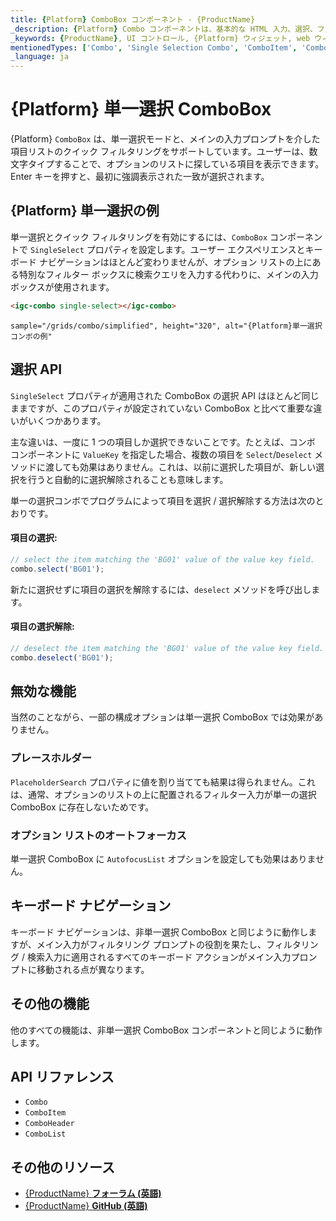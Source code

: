 ```yaml
---
title: {Platform} ComboBox コンポーネント - {ProductName}
_description: {Platform} Combo コンポーネントは、基本的な HTML 入力、選択、フィルタリング、およびカスタム ドロップダウン リストの機能を組み合わせた強力な入力を提供します。無料でお試しください。
_keywords: {ProductName}, UI コントロール, {Platform} ウィジェット, web ウィジェット, UI ウィジェット, {Platform}, ネイティブ {Platform} コンポーネント スイート, ネイティブ {Platform} コントロール, ネイティブ {Platform} コンポーネント ライブラリ, {Platform} ComboBox コンポーネント
mentionedTypes: ['Combo', 'Single Selection Combo', 'ComboItem', 'ComboHeader', 'ComboList']
_language: ja
---
```


# {Platform} 単一選択 ComboBox

{Platform} `ComboBox` は、単一選択モードと、メインの入力プロンプトを介した項目リストのクイック フィルタリングをサポートしています。ユーザーは、数文字タイプすることで、オプションのリストに探している項目を表示できます。Enter キーを押すと、最初に強調表示された一致が選択されます。

## {Platform} 単一選択の例

単一選択とクイック フィルタリングを有効にするには、`ComboBox` コンポーネントで `SingleSelect` プロパティを設定します。ユーザー エクスペリエンスとキーボード ナビゲーションはほとんど変わりませんが、オプション リストの上にある特別なフィルター ボックスに検索クエリを入力する代わりに、メインの入力ボックスが使用されます。

```html
<igc-combo single-select></igc-combo>
```

`sample="/grids/combo/simplified", height="320", alt="{Platform}単一選択コンボの例"`

<div class="divider--half"></div>

## 選択 API

`SingleSelect` プロパティが適用された ComboBox の選択 API はほとんど同じままですが、このプロパティが設定されていない ComboBox と比べて重要な違いがいくつかあります。

主な違いは、一度に 1 つの項目しか選択できないことです。たとえば、コンボ コンポーネントに `ValueKey` を指定した場合、複数の項目を `Select`/`Deselect` メソッドに渡しても効果はありません。これは、以前に選択した項目が、新しい選択を行うと自動的に選択解除されることも意味します。

単一の選択コンボでプログラムによって項目を選択 / 選択解除する方法は次のとおりです。

#### 項目の選択:

```ts
// select the item matching the 'BG01' value of the value key field.
combo.select('BG01');
```

新たに選択せずに項目の選択を解除するには、`deselect` メソッドを呼び出します。

#### 項目の選択解除:

```ts
// deselect the item matching the 'BG01' value of the value key field.
combo.deselect('BG01');
```

## 無効な機能

当然のことながら、一部の構成オプションは単一選択 ComboBox では効果がありません。

### プレースホルダー

`PlaceholderSearch` プロパティに値を割り当てても結果は得られません。これは、通常、オプションのリストの上に配置されるフィルター入力が単一の選択 ComboBox に存在しないためです。

### オプション リストのオートフォーカス

単一選択 ComboBox に `AutofocusList` オプションを設定しても効果はありません。

## キーボード ナビゲーション

キーボード ナビゲーションは、非単一選択 ComboBox と同じように動作しますが、メイン入力がフィルタリング プロンプトの役割を果たし、フィルタリング / 検索入力に適用されるすべてのキーボード アクションがメイン入力プロンプトに移動される点が異なります。

## その他の機能

他のすべての機能は、非単一選択 ComboBox コンポーネントと同じように動作します。

## API リファレンス

* `Combo`
* `ComboItem`
* `ComboHeader`
* `ComboList`

## その他のリソース

* [{ProductName} **フォーラム (英語)**]({ForumsLink})
* [{ProductName} **GitHub (英語)**]({GithubLink})
